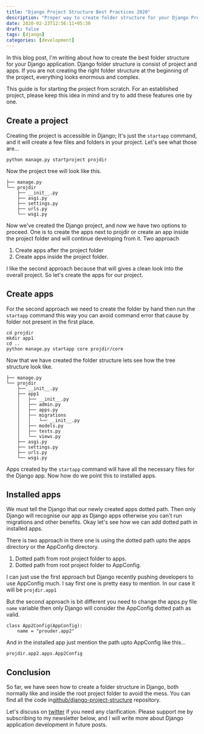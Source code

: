 ```yaml
---
title: "Django Project Structure Best Practices 2020"
description: "Proper way to create folder structure for your Django Project."
date: 2020-02-23T12:56:11+05:30
draft: false
tags: [django]
categories: [development]
---
```


In this blog post, I'm writing about how to create the best folder structure for your Django application.  Django folder structure is consist of project and apps. If you are not creating the right folder structure at the beginning of the project, everything looks enormous and complex.

This guide is for starting the project from scratch. For an established project, please keep this idea in mind and try to add these features one by one.

## Create a project
Creating the project is accessible in Django; It's just the `startapp` command, and it will create a few files and folders in your project. Let's see what those are…

    python manage.py startproject projdir

Now the project tree will look like this.

```
├── manage.py
└── projdir
    ├── __init__.py
    ├── asgi.py
    ├── settings.py
    ├── urls.py
    └── wsgi.py
```


Now we've created the Django project, and now we have two options to proceed. One is to create the apps next to projdir or create an app inside the project folder and will continue developing from it.
Two approach

1. Create apps after the project folder
2. Create apps inside the project folder.

I like the second approach because that will gives a clean look into the overall project. So let's create the apps for our project.

## Create apps
For the second approach we need to create the folder by hand then run the `startapp` command this way you can avoid command error that cause by folder not present in the first place.

```
cd projdir
mkdir app1
cd ..
python manage.py startapp core projdir/core
```

Now that we have created the folder structure lets see how the tree structure look like.
```
├── manage.py
└── projdir
    ├── __init__.py
    ├── app1
    │   ├── __init__.py
    │   ├── admin.py
    │   ├── apps.py
    │   ├── migrations
    │   │   └── __init__.py
    │   ├── models.py
    │   ├── tests.py
    │   └── views.py
    ├── asgi.py
    ├── settings.py
    ├── urls.py
    └── wsgi.py
```

Apps created by the `startapp` command will have all the necessary files for the Django app. Now how do we point this to installed apps.

## Installed apps
We must tell the Django that our newly created apps dotted path.  Then only Django will recognise our app as Django apps otherwise you can't run migrations and other benefits. Okay let's see how we can add dotted path in installed apps.

There is two approach in there one is using the dotted path upto the apps directory or the AppConfig directory.
1. Dotted path from root project folder to apps.
2. Dotted path from root project folder to AppConfig.

I can just use the first approach but Django recently pushing developers to use AppConfig much. I say first one is pretty easy to mention. In our case it will be `projdir.app1`

But the second approach is bit different you need to change the apps.py file `name` variable then only Django will consider the AppConfig dotted path as valid.

```
class App2Config(AppConfig):
	name = "prouder.app2"
```

And in the installed app just mention the path upto AppConfig like this...

    projdir.app2.apps.App2Config

## Conclusion
So far, we have seen how to create a folder structure in Django, both normally like and inside the root project folder to avoid the mess. You can find all the code in[github/django-project-structure](https://github.com/rajasimon/django-project-structure) repository.

Let's discuss on [twitter](https://twitter.com/rajasimon) if you need any clarification. Please support me by subscribing to my newsletter below, and I will write more about Django application development in future posts.